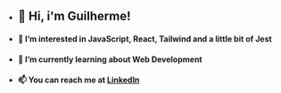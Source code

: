 - ## 👋 Hi, i'm Guilherme!
- #### 👀 I’m interested in JavaScript, React, Tailwind and a little bit of Jest
- #### 🌱 I’m currently learning about Web Development
- #### 📫 You can reach me at <a href="https://www.linkedin.com/in/guihallmann/"> LinkedIn </a>
